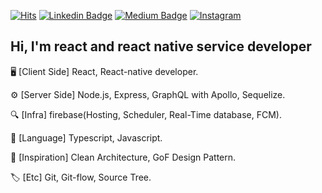 [![Hits](https://hits.seeyoufarm.com/api/count/incr/badge.svg?url=https%3A%2F%2Fgithub.com%2FJeontaeyun)](https://hits.seeyoufarm.com)
[![Linkedin Badge](https://img.shields.io/badge/-LinkedIn-blue?style=flat-square&logo=Linkedin&logoColor=white&link=https://www.linkedin.com/in/taeyun-jeon-b02a1419a/)](https://www.linkedin.com/in/taeyun-jeon-b02a1419a/)
[![Medium Badge](http://img.shields.io/badge/-Medium-black?style=flat-square&logo=medium&link=https://medium.com/@a01058406602)](https://medium.com/@a01058406602)
[![Instagram](http://img.shields.io/badge/-Instagram-E4405F?style=flat-square&logo=instagram&logoColor=white&link=https://www.instagram.com/stark_jeon_/?hl=ko)](https://www.instagram.com/stark_jeon_/?hl=ko)

## Hi, I'm react and react native service developer

🖥 [Client Side] React, React-native developer.  

⚙️ [Server Side] Node.js, Express, GraphQL with Apollo, Sequelize.  

🔍 [Infra] firebase(Hosting, Scheduler, Real-Time database, FCM).  

📗 [Language] Typescript, Javascript.  

📃 [Inspiration] Clean Architecture, GoF Design Pattern.   

🏷 [Etc] Git, Git-flow, Source Tree.  
